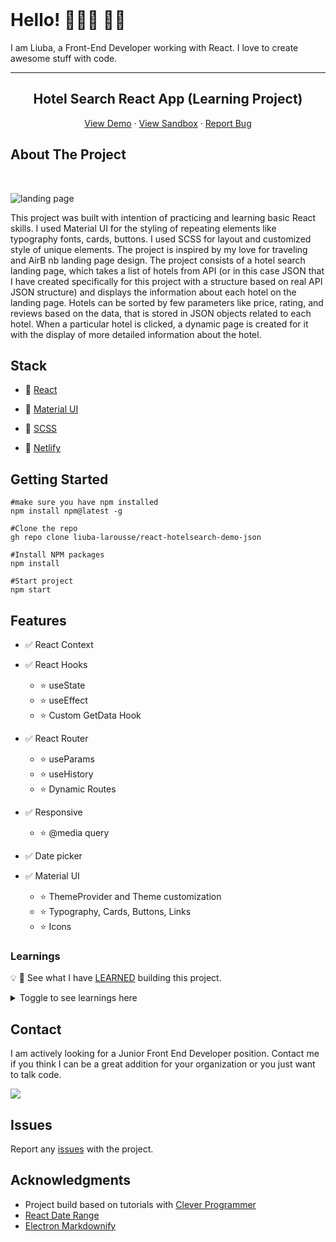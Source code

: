 <!-- PROJECT LOGO -->
<br />

# Hello! 👩🏻‍🦰 🤙🏻

I am Liuba, a Front-End Developer working with React. I love to create awesome stuff with code.

---

<p align="center">
  <h2 align="center">Hotel Search React App (Learning Project)</h2>

  <p align="center">
<p align="center">
    <a href="https://react-hotelsearch-demo-app.netlify.app/">View Demo</a>
    ·
    <a href="https://codesandbox.io/s/determined-poitras-2iytu">View Sandbox</a>
    ·
     <a href="https://github.com/liuba-larousse/react-hotelsearch-demo-json/issues">Report Bug</a>
</p>
  </p>
</p>

<!-- ABOUT THE PROJECT -->

## About The Project

<br>

![landing page](https://github.com/liuba-larousse/react-hotelsearch-demo-json/blob/dynamic-pages/hotelsearch-react-demo.png)

<!-- <div align="center">
<img src="https://res.cloudinary.com/liubalarousse/image/upload/v1623167167/for%20portfolio/hotelsearch-react-demo_nuoyne.png" width="75%" alt="landing page">
</div> -->

This project was built with intention of practicing and learning basic React skills. I used Material UI for the styling of repeating elements like typography fonts, cards, buttons. I used SCSS for layout and customized style of unique elements.
The project is inspired by my love for traveling and AirB
nb landing page design. The project consists of a hotel search landing page, which takes a list of hotels from API (or in this case JSON that I have created specifically for this project with a structure based on real API JSON structure) and displays the information about each hotel on the landing page.
Hotels can be sorted by few parameters like price, rating, and reviews based on the data, that is stored in JSON objects related to each hotel. When a particular hotel is clicked, a dynamic page is created for it with the display of more detailed information about the hotel.

## Stack

<!-- This section should list any major frameworks that you built your project using. Leave any add-ons/plugins for the acknowledgements section. Here are a few examples. -->

- 🧱 [React](https://reactjs.org/)
- 🎨 [Material UI](https://material-ui.com/)
- 🎨 [SCSS](https://sass-lang.com/)

- 🚀 [Netlify](https://www.netlify.com/)

<!-- GETTING STARTED -->

## Getting Started

<!-- This is an example of how you may give instructions on setting up your project locally.
To get a local copy up and running follow these simple example steps. -->

```
#make sure you have npm installed
npm install npm@latest -g

#Clone the repo
gh repo clone liuba-larousse/react-hotelsearch-demo-json

#Install NPM packages
npm install

#Start project
npm start
```

<!-- USAGE EXAMPLES -->

<!-- ## Usage -->

<!-- Use this space to show useful examples of how a project can be used. Additional screenshots, code examples and demos work well in this space. You may also link to more resources. -->

<!-- FEATURES-->

## Features

- ✅ React Context
- ✅ React Hooks

  - ⭐ useState
  - ⭐ useEffect
  - ⭐ Custom GetData Hook

- ✅ React Router

  - ⭐ useParams
  - ⭐ useHistory
  - ⭐ Dynamic Routes

- ✅ Responsive

  - ⭐ @media query

- ✅ Date picker

- ✅ Material UI
  - ⭐ ThemeProvider and Theme customization
  - ⭐ Typography, Cards, Buttons, Links
  - ⭐ Icons

<!-- LEARNINGS -->

### Learnings

💡 📖 See what I have [LEARNED](https://github.com/liuba-larousse/react-hotelsearch-demo-json/blob/dynamic-pages/LEARNINGS.md) building this project.

<details><summary>Toggle to see learnings here</summary>

Here are some things I learned while building this website:

<br>

🌴 Topic

🥥 Tip to remember

🌿 Better code practice

📖 Reading resourses

<br>

### React

- 🌴 REACT ROUTER
  - 🥥 `history.push("./yourpage")` used inside of button as link to another page
  - 🥥 Place dynamic route before other routes. If placed under other routes dynamic route does not work.

```
   <Route path="/page/:pageId">
      <DynamicPage />
           </Route>
   <Route path="/">
            <Home/>
           </Route>
```

- 🥥 To create a dynamic route for each page use following steps

  - Pass unique value inside the Link to dynamic page
    ` <Link to={ "page/" + page.id }`
  - Wrap `<Page/>` component in the `<Route path="/page/:pageId">`
  - Use `useParams()` to get params `const params = useParams()`
  - Map thhrough the array of objects and find object that matched with pageId passed value in route params
  - Dont forget ❗ to `parseInt(params.pageId)` as params.pageId will be returned as a string

    ```
    const selectedPage = pages.find((page) => {
    return page.id === parseInt(params.pageId);
    });
    ```

  - 📖 More on creating dynamic routes [here](https://dev.to/dsckiitdev/dynamic-pages-using-react-router-2pm)

 <br>

- 🌴 CONTEXT

  - 🥥 Wrap context provider around parent element, inside which children elements will be rendered. In this case inside `index.js` `<DataProvider><App /></DataProvider>`

  - 🥥🌿 Create Custom Hook within the context.

    ```
    function useData() {
    if (context === undefined) {
    throw new Error("useData must be used within a DataProvider");
    }
    return useContext(DataContext);
    }
    ```

    If there is no value, then we throw a helpful error message indicating that the hook is not being called within a function component that is rendered. 📖Read more [here](https://kentcdodds.com/blog/how-to-use-react-context-effectively)

<br>

- 🌴 FETCHING DATA

  - 🥥 Use `async` function when fetching data from API or JSON within `context.js`.
  - 📖 Read about fetching Hooks [here](https://www.robinwieruch.de/react-hooks-fetch-data).
  - 📖 Read about rendering data from JSN [here](https://www.pluralsight.com/guides/fetch-data-from-a-json-file-in-a-react-app) and [here](https://www.pluralsight.com/guides/fetch-data-from-a-json-file-in-a-react-app)
  - 🥥 Use `try/catch` syntax to fetch the data.
  - 📖 See try/catch use example [here](https://www.w3schools.com/java/java_try_catch.asp)

<br>

- 🥥 JSON file has to be placed in `public/` folder

- 🥥 OG meta tags are placed in the head of index.html file in `public/` folder

  ```
  <meta property="og:image" content="..." />
  <meta property="og:description" content="..." />
  <meta property="og:url" content="..." />
  ```

- 🥥 To remove Link native styling use ` <Link style={{ textDecoration: "none" }} >`

- 🥥 Use `array.sort()` function to sort array of objects by values provided.

  - use -1 : 1 to sort values in descending order
  - use 1 : -1 to sort values in ascending order

    ```
    function sortByReviews() {
    const sortedHotels = [...hotels].sort((a, b) =>
    a.guestReviews.total > b.guestReviews.total ? -1 : 1
    );
    return (
    sortedHotels
     );
     }
    ```

  - 📖 More about sorting arrays by property values [here](https://flaviocopes.com/how-to-sort-array-of-objects-by-property-javascript/)

   <br>

## Material UI

- 🥥🌿 In `<Typography/>` element always specify

  - Variant applies the theme typography styles
  - Component used for the root node

- 🥥🌿 In `<InputBase/>` element arial-label can be specified as input pros `inputProps={{ "aria-label": "search airbnb" }}`

- 🥥🌿 In `<Icon>` element use`aria-label` native prop

- 🥥 `<Avatar/>` element easy to use to create user Avatars

- 🥥 To CHANGE THEME colors

  - Wrap parent element in `<ThemeProvider theme={theme}/>`
  - Override new colors in theme inside the palette object

  ```
  const theme = createMuiTheme({
  palette: {
  primary: {
  main: "#f44336",
  contrastText: "#fff"
  },
  secondary: {
  main: "#ffc400",
  contrastText: "#000000"
  }}});
  ```

  <br>

## CSS

- 🥥 Center backround image with css:

  ```
  background: url("https://images.photo.jpg") center center;
  background-size: cover;
  background-repeat: no-repeat;
  ```

- 🥥 Use `object-fit: contain` for image to maintain its aspect ratio while fitting within the element’s content box

- 🥥 Grow/Shrink animation on hover with scss:

  ```
      element: {
      width: 100,
      height: 100,
      transition: transform 0.15s ease-in-out,
      &:hover: {
      transform: scale3d(1.05, 1.05, 1)
      }}
  ```

   <br>

## Netlify

- 🥥 In `package.json` add`"homepage": "./"`
- 🥥 In `netfily,toml` add `[build] publish = "build/"`
- 🥥 In Deploy Settings:
  - ` Build command:` `CI= npm run build`
  - ` Publish directory:` `build/`

<br>

## Other

- 🌴 README

  - 🥥 It was my first time trying to write proper clean nice `README.md`. I found it helpful to use some [templates](https://awesomeopensource.com/projects/readme)
  - 🥥 I used 🔗[markdown guide](https://www.markdownguide.org/basic-syntax/) source to learn more about basic Markdown synax.
  - 🥥 [Markdownify](https://markdownify.js.org/) is a Markdowneditor for desktop. It was of a huge help for writing syntax and preview it on desktop before pushing the code.
  - My `Readme.md` was created based on 🔗[this template](https://github.com/othneildrew/Best-README-Template).
    Thank you @othneildrew for sharing a template.
  - And here is a huge 🔗[List](https://github.com/matiassingers/awesome-readme) of many open sourse README templates can be used to help create your own awesome readme

   <br>

- 🌴 STORAGE
- 🥥 I use 🔗[Cloudinary](https://cloudinary.com/) for an easy storage of media files online.

</details>

## Contact

I am actively looking for a Junior Front End Developer position. Contact me if you think I can be a great addition for your organization or you just want to talk code.

<a href="mailto:liubovkapitulskaya@gmail.com?"><img src="https://img.shields.io/badge/gmail-%23DD0031.svg?&style=for-the-badge&logo=gmail&logoColor=white"/></a>

<!-- ISSUES -->

## Issues

Report any [issues](https://github.com/liuba-larousse/react-hotelsearch-demo-json/issues) with the project.

<!-- CONTRIBUTING -->

<!-- ## Contributing

Contributions are what make the open source community such an amazing place to be learn, inspire, and create. Any contributions you make are **greatly appreciated**.

1. Fork the Project
2. Create your Feature Branch (`git checkout -b feature/NewFeature`)
3. Commit your Changes (`git commit -m 'Add some NewFeature'`)
4. Push to the Branch (`git push origin feature/NewFeature`)
5. Open a Pull Request -->

<!-- ACKNOWLEDGEMENTS -->

## Acknowledgments

- Project build based on tutorials with [Clever Programmer](https://www.youtube.com/channel/UCqrILQNl5Ed9Dz6CGMyvMTQt)
- [React Date Range ](https://github.com/hypeserver/react-date-range#readme)
- [Electron Markdownify](https://github.com/amitmerchant1990/electron-markdownify#readme)
